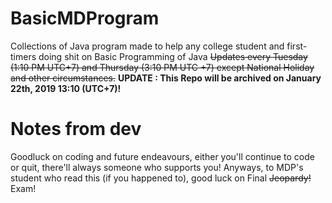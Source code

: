 # BasicMDProgram
Collections of Java program made to help any college student and first-timers doing shit on Basic Programming of Java
~~Updates every Tuesday (1:10 PM UTC+7) and Thursday (3:10 PM UTC +7) except National Holiday and other circumstances.~~
**UPDATE : This Repo will be archived on January 22th, 2019 13:10 (UTC+7)!**

# Notes from dev
Goodluck on coding and future endeavours, either you'll continue to code or quit, there'll always someone who supports you!
Anyways, to MDP's student who read this (if you happened to), good luck on Final ~~Jeopardy!~~ Exam!

